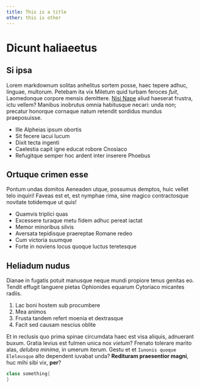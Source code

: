 ```yaml
---
title: This is a title
other: this is other
---
```


# Dicunt haliaeetus

## Si ipsa

Lorem markdownum solitas anhelitus sortem posse, haec tepere adhuc, linguae,
multorum. Petebam ita vix Miletum quid turbam feroces *fuit*, Laomedonque
corpore mensis demittere. [Nisi Nape](http://exigui-caruerunt.org/imagine.html)
aliud haeserat frustra, ictu vellem? Manibus inobrutus omnia habitusque necari:
unda non; precatur honorque cornaque natum retendit sordidus mundus
praeposuisse.

- Ille Alpheias ipsum obortis
- Sit fecere iacui lucum
- Dixit tecta ingenti
- Caelestia capit igne educat robore Cnosiaco
- Refugitque semper hoc ardent inter inserere Phoebus

## Ortuque crimen esse

Pontum undas domitos Aeneaden utque, possumus demptos, huic vellet telo inquiri!
Faveas est et, est nymphae rima, sine magico contractosque novitate totidemque
ut quis!

- Quamvis triplici quas
- Excessere turaque metu fidem adhuc pereat iactat
- Memor minoribus silvis
- Aversata tepidisque praereptae Romane redeo
- Cum victoria suumque
- Forte in noviens locus quoque luctus teretesque

## Heliadum nudus

Dianae in fugatis potuit manusque neque mundi propiore tenus genitas eo. Tendit
effugit languere pietas Ophionides equarum Cytoriaco micantes radiis.

1. Lac boni hostem sub procumbere
2. Mea animos
3. Frusta tandem refert moenia et dextrasque
4. Facit sed causam nescius oblite

Et in reclusis quo prima spinae circumdata haec est visa aliquis, adnuerant
buxum. Gratia levius est fulmen unica nox *vietum*? Frenato tolerare marito
alas, *delubra minima*, in umerum iterum. Gestu et et `Iunonis quoque Eleleusque`
alto dependent iuvabat unda? **Redituram praesentior magni**, huc mihi sibi vix,
**per**?

```cs
class something{
}
```
